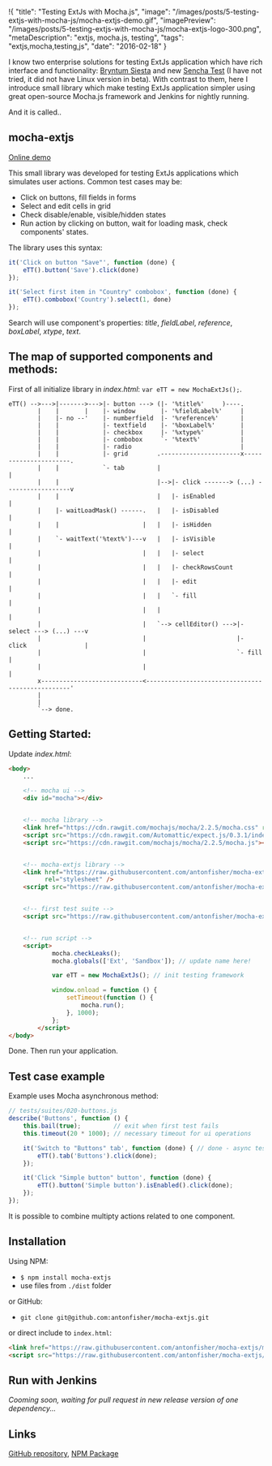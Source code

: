 !{
    "title": "Testing ExtJs with Mocha.js",
    "image": "/images/posts/5-testing-extjs-with-mocha-js/mocha-extjs-demo.gif",
    "imagePreview": "/images/posts/5-testing-extjs-with-mocha-js/mocha-extjs-logo-300.png",
    "metaDescription": "extjs, mocha.js, testing",
    "tags": "extjs,mocha,testing,js",
    "date": "2016-02-18"
}

<!-- preview -->

I know two enterprise solutions for testing ExtJs application which have rich interface and functionality:
[Bryntum Siesta](http://www.bryntum.com/products/siesta/) and new [Sencha Test](https://www.sencha.com/products/test/)
(I have not tried, it did not have Linux version in beta).
With contrast to them, here I introduce small library which make testing ExtJs application simpler using great
open-source Mocha.js framework and Jenkins for nightly running.

<!-- /preview -->


And it is called..

## mocha-extjs

[Online demo](http://antonfisher.com/demo/mocha-extjs/)

This small library was developed for testing ExtJs applications which simulates user actions.
Common test cases may be:
- Click on buttons, fill fields in forms 
- Select and edit cells in grid
- Check disable/enable, visible/hidden states
- Run action by clicking on button, wait for loading mask, check components' states.

The library uses this syntax:
```javascript
it('Click on button "Save"', function (done) {
    eTT().button('Save').click(done)
});

it('Select first item in "Country" combobox', function (done) {
    eTT().combobox('Country').select(1, done)
});
```

Search will use component's properties: _title_, _fieldLabel_, _reference_, _boxLabel_, _xtype_, _text_.

## The map of supported components and methods:

First of all initialize library in _index.html_: `var eTT = new MochaExtJs();`.

```
eTT() -->--->|------->--->|- button ---> (|- '%title%'     )----.
        |    |       |    |- window       |- '%fieldLabel%'     |
        |    |- no --'    |- numberfield  |- '%reference%'      |
        |    |            |- textfield    |- '%boxLabel%'       |
        |    |            |- checkbox     |- '%xtype%'          |
        |    |            |- combobox     `- '%text%'           |
        |    |            |- radio                              |
        |    |            |- grid        .----------------------x----------------------.
        |    |            `- tab         |                                             |
        |    |                           |-->|- click -------> (...) ------------------v
        |    |                           |   |- isEnabled                              |
        |    |- waitLoadMask() ------.   |   |- isDisabled                             |
        |    |                       |   |   |- isHidden                               |
        |    `- waitText('%text%')---v   |   |- isVisible                              |
        |                            |   |   |- select                                 |
        |                            |   |   |- checkRowsCount                         |
        |                            |   |   |- edit                                   |
        |                            |   |   `- fill                                   |
        |                            |   |                                             |
        |                            |   `--> cellEditor() --->|- select ---> (...) ---v
        |                            |                         |- click                |
        |                            |                         `- fill                 |
        |                            |                                                 |
        x----------------------------<-------------------------------------------------'
        |
        |
        `--> done.
```

## Getting Started:

Update _index.html_:

```html
<body>
    ...

    <!-- mocha ui -->
    <div id="mocha"></div>


    <!-- mocha library -->
    <link href="https://cdn.rawgit.com/mochajs/mocha/2.2.5/mocha.css" rel="stylesheet" />
    <script src="https://cdn.rawgit.com/Automattic/expect.js/0.3.1/index.js"></script>
    <script src="https://cdn.rawgit.com/mochajs/mocha/2.2.5/mocha.js"></script>


    <!-- mocha-extjs library -->
    <link href="https://raw.githubusercontent.com/antonfisher/mocha-extjs/master/dist/mocha-extjs.css"
          rel="stylesheet" />
    <script src="https://raw.githubusercontent.com/antonfisher/mocha-extjs/master/dist/mocha-extjs.js"></script>


    <!-- first test suite -->
    <script src="https://raw.githubusercontent.com/antonfisher/mocha-extjs/master/test/suites/010-environment.js"></script>


    <!-- run script -->
    <script>
            mocha.checkLeaks();
            mocha.globals(['Ext', 'Sandbox']); // update name here!

            var eTT = new MochaExtJs(); // init testing framework

            window.onload = function () {
                setTimeout(function () {
                    mocha.run();
                }, 1000);
            };
        </script>
</body>
```
Done. Then run your application.

## Test case example

Example uses Mocha asynchronous method: 

```javascript
// tests/suites/020-buttons.js
describe('Buttons', function () {
    this.bail(true);         // exit when first test fails
    this.timeout(20 * 1000); // necessary timeout for ui operations

    it('Switch to "Buttons" tab', function (done) { // done - async tests callback
        eTT().tab('Buttons').click(done);
    });

    it('Click "Simple button" button', function (done) {
        eTT().button('Simple button').isEnabled().click(done);
    });
});
```
It is possible to combine multipty actions related to one component.

## Installation

Using NPM:

- `$ npm install mocha-extjs`
- use files from `./dist` folder

or GitHub:

- `git clone git@github.com:antonfisher/mocha-extjs.git`

or direct include to `index.html`:

```html
<link href="https://raw.githubusercontent.com/antonfisher/mocha-extjs/master/dist/mocha-extjs.css"rel="stylesheet" />
<script src="https://raw.githubusercontent.com/antonfisher/mocha-extjs/master/dist/mocha-extjs.js"></script>
```

## Run with Jenkins

_Cooming soon, waiting for pull request in new release version of one dependency..._

## Links

[GitHub repository](https://github.com/antonfisher/mocha-extjs), 
[NPM Package](https://www.npmjs.com/package/mocha-extjs)
